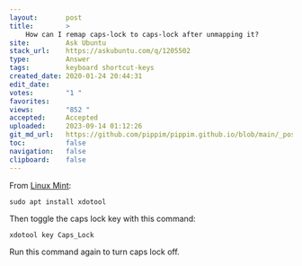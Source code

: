 ```yaml
---
layout:       post
title:        >
    How can I remap caps-lock to caps-lock after unmapping it?
site:         Ask Ubuntu
stack_url:    https://askubuntu.com/q/1205502
type:         Answer
tags:         keyboard shortcut-keys
created_date: 2020-01-24 20:44:31
edit_date:    
votes:        "1 "
favorites:    
views:        "852 "
accepted:     Accepted
uploaded:     2023-09-14 01:12:26
git_md_url:   https://github.com/pippim/pippim.github.io/blob/main/_posts/2020/2020-01-24-How-can-I-remap-caps-lock-to-caps-lock-after-unmapping-it_.md
toc:          false
navigation:   false
clipboard:    false
---
```


From [Linux Mint][1]:

``` 
sudo apt install xdotool
```

Then toggle the caps lock key with this command:

``` 
xdotool key Caps_Lock
```

Run this command again to turn caps lock off.


  [1]: https://securitronlinux.com/bejiitaswrath/how-to-toggle-the-caps-lock-key-with-the-command-line-in-linux-mint/
